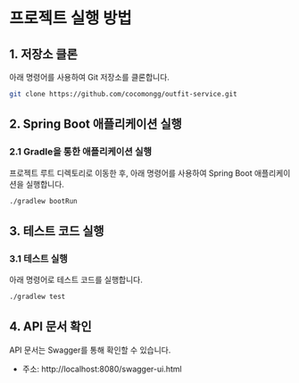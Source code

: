 # 프로젝트 실행 방법

## 1. 저장소 클론

아래 명령어를 사용하여 Git 저장소를 클론합니다.

```bash
git clone https://github.com/cocomongg/outfit-service.git
```

## 2. Spring Boot 애플리케이션 실행

### 2.1 Gradle을 통한 애플리케이션 실행

프로젝트 루트 디렉토리로 이동한 후, 아래 명령어를 사용하여 Spring Boot 애플리케이션을 실행합니다.

```bash
./gradlew bootRun
```

## 3. 테스트 코드 실행

### 3.1 테스트 실행
 
아래 명령어로 테스트 코드를 실행합니다.

```bash
./gradlew test
```

## 4. API 문서 확인

API 문서는 Swagger를 통해 확인할 수 있습니다.
- 주소: http://localhost:8080/swagger-ui.html
